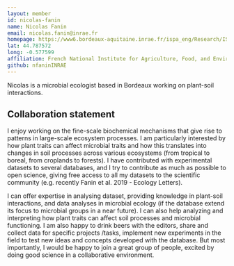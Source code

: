 ```yaml
---
layout: member
id: nicolas-fanin
name: Nicolas Fanin
email: nicolas.fanin@inrae.fr
homepage: https://www6.bordeaux-aquitaine.inrae.fr/ispa_eng/Research/ISPA-teams/BIONUT-Group/BIONUT-Group/FANIN-Nicolas
lat: 44.787572
long: -0.577599
affiliation: French National Institute for Agriculture, Food, and Environment (INRAE), Department of Forest, Grassland and Freshwater Ecology, Interaction Plant-Soil-Atmosphere lab
github: nfaninINRAE
---
```


Nicolas is a microbial ecologist based in Bordeaux working on plant-soil interactions. 

## Collaboration statement
I enjoy working on the fine-scale biochemical mechanisms that give rise to patterns in large-scale ecosystem processes. I am particularly interested by how plant traits can affect microbial traits and how this translates into changes in soil processes across various ecosystems (from tropical to boreal, from croplands to forests). I have contributed with experimental datasets to several databases, and I try to contribute as much as possible to open science, giving free access to all my datasets to the scientific community (e.g. recently Fanin et al. 2019 - Ecology Letters).

I can offer expertise in analysing dataset, providing knowledge in plant-soil interactions, and data analyses in microbial ecology (if the database extend its focus to microbial groups in a near future). I can also help analyzing and interpreting how plant traits can affect soil processes and microbial functioning. I am also happy to drink beers with the editors, share and collect data for specific projects /tasks, implement new experiments in the field to test new ideas and concepts developed with the database. But most importantly, I would be happy to join a great group of people, excited by doing good science in a collaborative environment.

